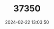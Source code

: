 ---
title: "37350"
category: "Guioa acuminata"
draft: false
date: 2024-02-22 13:03:50
languages:
  Bikol: ["Pasi"]
  Tagalog: ["Anayen"]
---